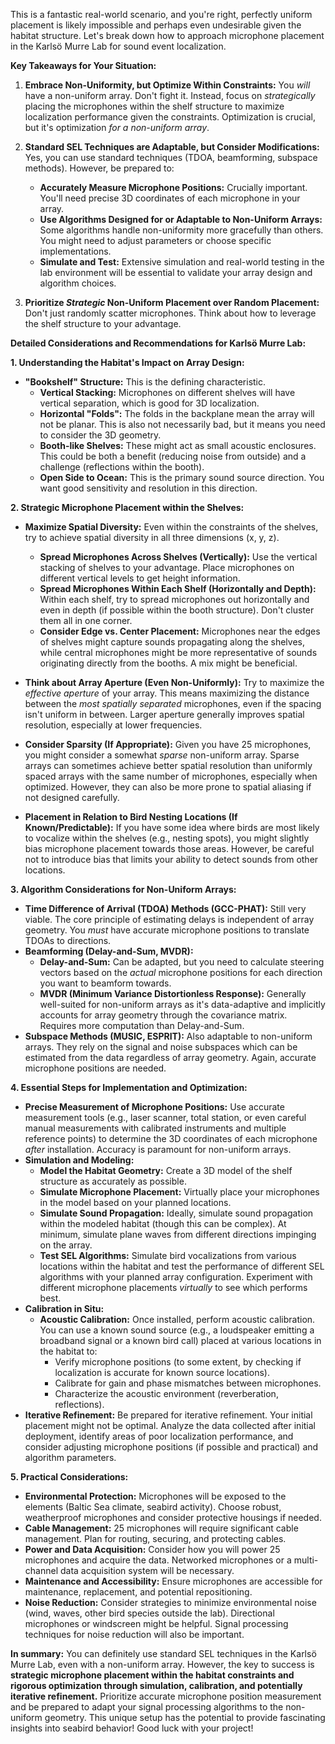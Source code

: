 This is a fantastic real-world scenario, and you're right, perfectly uniform placement is likely impossible and perhaps even undesirable given the habitat structure.  Let's break down how to approach microphone placement in the Karlsö Murre Lab for sound event localization.

**Key Takeaways for Your Situation:**

1. **Embrace Non-Uniformity, but Optimize Within Constraints:**  You *will* have a non-uniform array.  Don't fight it. Instead, focus on *strategically* placing the microphones within the shelf structure to maximize localization performance given the constraints.  Optimization is crucial, but it's optimization *for a non-uniform array*.

2. **Standard SEL Techniques are Adaptable, but Consider Modifications:**  Yes, you can use standard techniques (TDOA, beamforming, subspace methods). However, be prepared to:
    * **Accurately Measure Microphone Positions:**  Crucially important. You'll need precise 3D coordinates of each microphone in your array.
    * **Use Algorithms Designed for or Adaptable to Non-Uniform Arrays:** Some algorithms handle non-uniformity more gracefully than others.  You might need to adjust parameters or choose specific implementations.
    * **Simulate and Test:**  Extensive simulation and real-world testing in the lab environment will be essential to validate your array design and algorithm choices.

3. **Prioritize *Strategic* Non-Uniform Placement over Random Placement:**  Don't just randomly scatter microphones.  Think about how to leverage the shelf structure to your advantage.

**Detailed Considerations and Recommendations for Karlsö Murre Lab:**

**1. Understanding the Habitat's Impact on Array Design:**

* **"Bookshelf" Structure:** This is the defining characteristic.
    * **Vertical Stacking:** Microphones on different shelves will have vertical separation, which is good for 3D localization.
    * **Horizontal "Folds":** The folds in the backplane mean the array will not be planar. This is also not necessarily bad, but it means you need to consider the 3D geometry.
    * **Booth-like Shelves:** These might act as small acoustic enclosures. This could be both a benefit (reducing noise from outside) and a challenge (reflections within the booth).
    * **Open Side to Ocean:**  This is the primary sound source direction. You want good sensitivity and resolution in this direction.

**2. Strategic Microphone Placement within the Shelves:**

* **Maximize Spatial Diversity:**  Even within the constraints of the shelves, try to achieve spatial diversity in all three dimensions (x, y, z).
    * **Spread Microphones Across Shelves (Vertically):**  Use the vertical stacking of shelves to your advantage. Place microphones on different vertical levels to get height information.
    * **Spread Microphones Within Each Shelf (Horizontally and Depth):** Within each shelf, try to spread microphones out horizontally and even in depth (if possible within the booth structure).  Don't cluster them all in one corner.
    * **Consider Edge vs. Center Placement:** Microphones near the edges of shelves might capture sounds propagating along the shelves, while central microphones might be more representative of sounds originating directly from the booths. A mix might be beneficial.

* **Think about Array Aperture (Even Non-Uniformly):**  Try to maximize the *effective aperture* of your array.  This means maximizing the distance between the *most spatially separated* microphones, even if the spacing isn't uniform in between.  Larger aperture generally improves spatial resolution, especially at lower frequencies.

* **Consider Sparsity (If Appropriate):**  Given you have 25 microphones, you might consider a somewhat *sparse* non-uniform array.  Sparse arrays can sometimes achieve better spatial resolution than uniformly spaced arrays with the same number of microphones, especially when optimized. However, they can also be more prone to spatial aliasing if not designed carefully.

* **Placement in Relation to Bird Nesting Locations (If Known/Predictable):** If you have some idea where birds are most likely to vocalize within the shelves (e.g., nesting spots), you might slightly bias microphone placement towards those areas.  However, be careful not to introduce bias that limits your ability to detect sounds from other locations.

**3. Algorithm Considerations for Non-Uniform Arrays:**

* **Time Difference of Arrival (TDOA) Methods (GCC-PHAT):**  Still very viable.  The core principle of estimating delays is independent of array geometry.  You *must* have accurate microphone positions to translate TDOAs to directions.
* **Beamforming (Delay-and-Sum, MVDR):**
    * **Delay-and-Sum:** Can be adapted, but you need to calculate steering vectors based on the *actual* microphone positions for each direction you want to beamform towards.
    * **MVDR (Minimum Variance Distortionless Response):**  Generally well-suited for non-uniform arrays as it's data-adaptive and implicitly accounts for array geometry through the covariance matrix.  Requires more computation than Delay-and-Sum.
* **Subspace Methods (MUSIC, ESPRIT):**  Also adaptable to non-uniform arrays.  They rely on the signal and noise subspaces which can be estimated from the data regardless of array geometry.  Again, accurate microphone positions are needed.

**4. Essential Steps for Implementation and Optimization:**

* **Precise Measurement of Microphone Positions:** Use accurate measurement tools (e.g., laser scanner, total station, or even careful manual measurements with calibrated instruments and multiple reference points) to determine the 3D coordinates of each microphone *after* installation.  Accuracy is paramount for non-uniform arrays.
* **Simulation and Modeling:**
    * **Model the Habitat Geometry:** Create a 3D model of the shelf structure as accurately as possible.
    * **Simulate Microphone Placement:**  Virtually place your microphones in the model based on your planned locations.
    * **Simulate Sound Propagation:**  Ideally, simulate sound propagation within the modeled habitat (though this can be complex). At minimum, simulate plane waves from different directions impinging on the array.
    * **Test SEL Algorithms:**  Simulate bird vocalizations from various locations within the habitat and test the performance of different SEL algorithms with your planned array configuration.  Experiment with different microphone placements *virtually* to see which performs best.
* **Calibration in Situ:**
    * **Acoustic Calibration:**  Once installed, perform acoustic calibration. You can use a known sound source (e.g., a loudspeaker emitting a broadband signal or a known bird call) placed at various locations in the habitat to:
        * Verify microphone positions (to some extent, by checking if localization is accurate for known source locations).
        * Calibrate for gain and phase mismatches between microphones.
        * Characterize the acoustic environment (reverberation, reflections).
* **Iterative Refinement:** Be prepared for iterative refinement. Your initial placement might not be optimal. Analyze the data collected after initial deployment, identify areas of poor localization performance, and consider adjusting microphone positions (if possible and practical) and algorithm parameters.

**5. Practical Considerations:**

* **Environmental Protection:** Microphones will be exposed to the elements (Baltic Sea climate, seabird activity). Choose robust, weatherproof microphones and consider protective housings if needed.
* **Cable Management:** 25 microphones will require significant cable management. Plan for routing, securing, and protecting cables.
* **Power and Data Acquisition:**  Consider how you will power 25 microphones and acquire the data.  Networked microphones or a multi-channel data acquisition system will be necessary.
* **Maintenance and Accessibility:** Ensure microphones are accessible for maintenance, replacement, and potential repositioning.
* **Noise Reduction:**  Consider strategies to minimize environmental noise (wind, waves, other bird species outside the lab).  Directional microphones or windscreen might be helpful.  Signal processing techniques for noise reduction will also be important.

**In summary:** You can definitely use standard SEL techniques in the Karlsö Murre Lab, even with a non-uniform array.  However, the key to success is **strategic microphone placement within the habitat constraints and rigorous optimization through simulation, calibration, and potentially iterative refinement.**  Prioritize accurate microphone position measurement and be prepared to adapt your signal processing algorithms to the non-uniform geometry. This unique setup has the potential to provide fascinating insights into seabird behavior! Good luck with your project!
